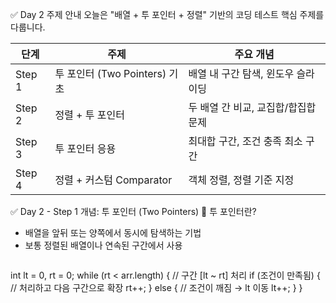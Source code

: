 ✅ Day 2 주제 안내
오늘은 "배열 + 투 포인터 + 정렬" 기반의 코딩 테스트 핵심 주제를 다룹니다.

| 단계     | 주제                      | 주요 개념                 |
| ------ | ----------------------- | --------------------- |
| Step 1 | 투 포인터 (Two Pointers) 기초 | 배열 내 구간 탐색, 윈도우 슬라이딩  |
| Step 2 | 정렬 + 투 포인터              | 두 배열 간 비교, 교집합/합집합 문제 |
| Step 3 | 투 포인터 응용                | 최대합 구간, 조건 충족 최소 구간   |
| Step 4 | 정렬 + 커스텀 Comparator     | 객체 정렬, 정렬 기준 지정       |

✅ Day 2 - Step 1 개념: 투 포인터 (Two Pointers)
📌 투 포인터란?
* 배열을 앞뒤 또는 양쪽에서 동시에 탐색하는 기법
* 보통 정렬된 배열이나 연속된 구간에서 사용
  ```
int lt = 0, rt = 0;
while (rt < arr.length) {
// 구간 [lt ~ rt] 처리
    if (조건이 만족됨) {
        // 처리하고 다음 구간으로 확장
        rt++;
    } else {
        // 조건이 깨짐 → lt 이동
        lt++;
    }
}
```

